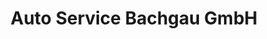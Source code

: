 ---
title: "Auto Service Bachgau GmbH"
url: /schaafheim/auto-service-bachgau-gmbh/
shop: Autowerkstatt
---